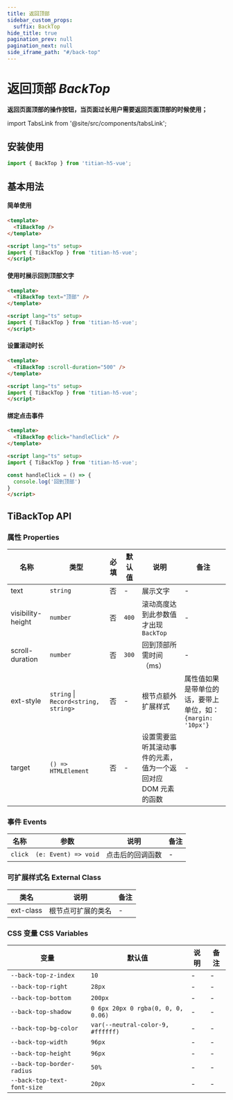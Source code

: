 ```yaml
---
title: 返回顶部
sidebar_custom_props:
  suffix: BackTop
hide_title: true
pagination_prev: null
pagination_next: null
side_iframe_path: "#/back-top"
---
```


# 返回顶部 _BackTop_

**返回页面顶部的操作按钮，当页面过长用户需要返回页面顶部的时候使用；**

import TabsLink from '@site/src/components/tabsLink';

<TabsLink id="tibacktop-api" />

## 安装使用

```typescript tsx showLineNumbers
import { BackTop } from 'titian-h5-vue';
```

## 基本用法

#### 简单使用

```html showLineNumbers
<template>
  <TiBackTop />
</template>

<script lang="ts" setup>
import { TiBackTop } from 'titian-h5-vue';
</script>
```

#### 使用时展示回到顶部文字

```html showLineNumbers
<template>
  <TiBackTop text="顶部" />
</template>

<script lang="ts" setup>
import { TiBackTop } from 'titian-h5-vue';
</script>
```

#### 设置滚动时长

```html showLineNumbers
<template>
  <TiBackTop :scroll-duration="500" />
</template>

<script lang="ts" setup>
import { TiBackTop } from 'titian-h5-vue';
</script>
```

#### 绑定点击事件

```html showLineNumbers
<template>
  <TiBackTop @click="handleClick" />
</template>

<script lang="ts" setup>
import { TiBackTop } from 'titian-h5-vue';

const handleClick = () => {
  console.log('回到顶部')
}
</script>
```

## TiBackTop API

### 属性 **Properties**

| 名称               | 类型      | 必填 | 默认值 | 说明                               | 备注 |
| ----------------  | --------- | ---- | ------ | ---------------------------------- | ---- |
| text              | `string`  | 否   | - | 展示文字                           | -    |
| visibility-height  | `number`  | 否   | `400` | 滚动高度达到此参数值才出现 `BackTop` | -    |
| scroll-duration          | `number`  | 否   | `300` | 回到顶部所需时间（ms）  | -    |
| ext-style          | `string` \| `Record<string, string>`  | 否 | - | 根节点额外扩展样式 | 属性值如果是带单位的话，要带上单位，如：`{margin: '10px'}` |
| target            | `() => HTMLElement` | 否 | - | 设置需要监听其滚动事件的元素，值为一个返回对应 DOM 元素的函数 | - |

### 事件 **Events**

| 名称  | 参数 | 说明               | 备注 |
| ----- | ---- | ------------------ | ---- |
| `click` | `(e: Event) => void`    | 点击后的回调函数 | -    |

### 可扩展样式名 **External Class**

| 类名     | 说明               | 备注 |
| -------- | ------------------ | ---- |
| ext-class | 根节点可扩展的类名 | -    |

### CSS 变量 **CSS Variables**

| 变量                | 默认值       | 说明 | 备注 |
| ------------------- | ---------- | ---- | ---- |
| `--back-top-z-index`  | `10`    | -    | -    |
| `--back-top-right`  | `28px`    | -    | -    |
| `--back-top-bottom`  | `200px`    | -    | -    |
| `--back-top-shadow`  | `0 6px 20px 0 rgba(0, 0, 0, 0.06)`    | -    | -    |
| `--back-top-bg-color`  | `var(--neutral-color-9, #ffffff)`    | -    | -    |
| `--back-top-width` | `96px` | - | -    |
| `--back-top-height` | `96px` | - | -    |
| `--back-top-border-radius` | `50%` | - | -    |
| `--back-top-text-font-size` | `20px` | - | -    |
